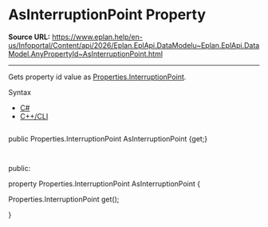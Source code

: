 # AsInterruptionPoint Property

**Source URL:** https://www.eplan.help/en-us/Infoportal/Content/api/2026/Eplan.EplApi.DataModelu~Eplan.EplApi.DataModel.AnyPropertyId~AsInterruptionPoint.html

---

Gets property id value as [Properties.InterruptionPoint](Eplan.EplApi.DataModelu~Eplan.EplApi.DataModel.Properties+InterruptionPoint.html).

Syntax

- [C#](#i-syntax-CS)
- [C++/CLI](#i-syntax-CPP2005)

```
```
public Properties.InterruptionPoint AsInterruptionPoint {get;}
```
```

```
```
public:

property Properties.InterruptionPoint AsInterruptionPoint {

   Properties.InterruptionPoint get();

}
```
```
